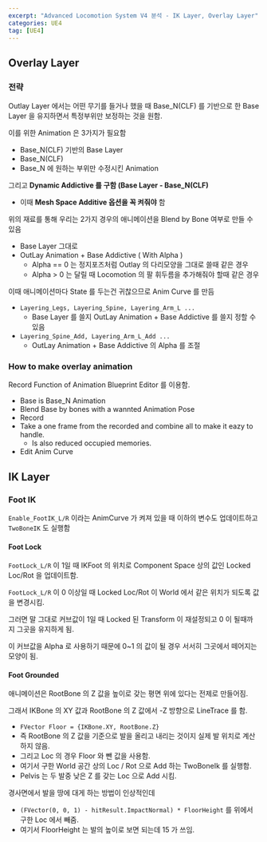```yaml
---
excerpt: "Advanced Locomotion System V4 분석 - IK Layer, Overlay Layer"
categories: UE4
tag: [UE4]
---
```

## Overlay Layer

### 전략

Outlay Layer 에서는 어떤 무기를 들거나 했을 때  Base_N(CLF) 를 기반으로 한 Base Layer 을 유지하면서 특정부위만 보정하는 것을 원함.

이를 위한 Animation 은 3가지가 필요함
+ Base_N(CLF) 기반의 Base Layer
+ Base_N(CLF)
+ Base_N 에 원하는 부위만 수정시킨 Animation 

그리고 __Dynamic Addictive 를 구함 (Base Layer -  Base_N(CLF)__
+ 이때 __Mesh Space Additive 옵션을 꼭 켜줘야__ 함

위의 재료를 통해 우리는 2가지 경우의 애니메이션을 Blend by Bone 여부로 만들 수 있음
+ Base Layer 그대로
+ OutLay Animation + Base Addictive ( With Alpha )
	+ Alpha == 0 는 정지포즈처럼 Outlay 의 다리모양을 그대로 쓸때 같은 경우
	+ Alpha > 0 는 달릴 때 Locomotion 의 팔 휘두름을 추가해줘야 할때 같은 경우 

이때 애니메이션마다 State 를 두는건 귀찮으므로 Anim Curve 를 만듬
+ ```Layering_Legs, Layering_Spine, Layering_Arm_L ...``` 
	+ Base Layer 를 쓸지  OutLay Animation + Base Addictive 를 쓸지 정할 수 있음
+ ```Layering_Spine_Add, Layering_Arm_L_Add ...```
	+ OutLay Animation + Base Addictive 의 Alpha 를 조절


### How to make overlay animation

Record Function of Animation Blueprint Editor 를 이용함. 
+ Base is Base_N Animation 
+ Blend Base by bones with a wannted Animation Pose
+ Record
+ Take a one frame from the recorded and combine all to make it eazy to handle.
	+ Is also reduced occupied memories.
+ Edit Anim Curve


## IK Layer

### Foot IK

```Enable_FootIK_L/R``` 이라는 AnimCurve 가 켜져 있을 때 이하의 변수도 업데이트하고 ```TwoBoneIK``` 도 실행함

#### Foot Lock

```FootLock_L/R``` 이 1일 때 IKFoot 의 위치로 Component Space 상의 값인 Locked Loc/Rot 을 업데이트함.

```FootLock_L/R``` 이 0 이상일 때  Locked Loc/Rot 이 World 에서 같은 위치가 되도록 값을 변경시킴.

그러면 말 그대로 커브값이 1일 때 Locked 된 Transform 이 재설정되고 0 이 될때까지 그곳을 유지하게 됨. 

이 커브값을 Alpha 로 사용하기 때문에 0~1 의 값이 될 경우 서서히 그곳에서 떼어지는 모양이 됨.

#### Foot Grounded

애니메이션은 RootBone 의 Z 값을 높이로 갖는 평면 위에 있다는 전제로 만들어짐.

그래서 IKBone 의 XY 값과 RootBone 의 Z 값에서 -Z 방향으로 LineTrace 를 함.
+ ```FVector Floor = {IKBone.XY, RootBone.Z}```
+ 즉 RootBone 의 Z 값을 기준으로 발을 올리고 내리는 것이지 실제 발 위치로 계산하지 않음.
+ 그리고 Loc 의 경우 Floor 와 뺀 값을 사용함.
+ 여기서 구한 World 공간 상의 Loc / Rot 으로 Add 하는 TwoBoneIk 를 실행함.
+ Pelvis 는 두 발중 낮은 Z 를 갖는 Loc 으로 Add 시킴.

경사면에서 발을 땅에 대게 하는 방법이 인상적인데
+ ```(FVector(0, 0, 1) - hitResult.ImpactNormal) * FloorHeight``` 를 위에서 구한 Loc 에서 빼줌.
+ 여기서 FloorHeight 는 발의 높이로 보면 되는데 15 가 쓰임.
